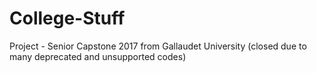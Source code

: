 # College-Stuff
Project - Senior Capstone 2017 from Gallaudet University (closed due to many deprecated and unsupported codes)
